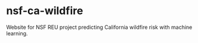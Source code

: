 # nsf-ca-wildfire
Website for NSF REU project predicting California wildfire risk with machine learning.
